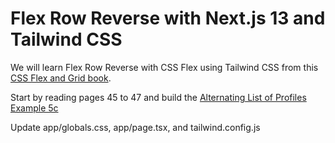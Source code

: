 # Flex Row Reverse with Next.js 13 and Tailwind CSS

We will learn Flex Row Reverse with CSS Flex using Tailwind CSS from this [CSS Flex and Grid book](https://shrutibalasa.gumroad.com/l/css-flex-and-grid).

Start by reading pages 45 to 47 and build the [Alternating List of Profiles Example 5c](https://play.tailwindcss.com/5RSrrFvJ3Z?size=750x600)

Update app/globals.css, app/page.tsx, and tailwind.config.js



